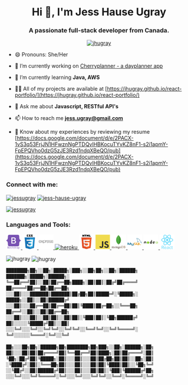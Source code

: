 <h1 align="center">Hi 👋, I'm Jess Hause Ugray</h1>
<h3 align="center">A passionate full-stack developer from Canada.</h3>

<p align="center"> <a href="https://github.com/ryo-ma/github-profile-trophy"><img src="https://github-profile-trophy.vercel.app/?username=jhugray" alt="jhugray" /></a> </p>

- 😄 Pronouns: She/Her

- 🔭 I’m currently working on [Cherryplanner - a dayplanner app](https://github.com/jhugray/cherryplanner)

- 🌱 I’m currently learning **Java, AWS**

- 👨‍💻 All of my projects are available at [https://jhugray.github.io/react-portfolio/](https://jhugray.github.io/react-portfolio/)

- 💬 Ask me about **Javascript, RESTful API's**

- 📫 How to reach me **jess.ugray@gmail.com**

- 📄 Know about my experiences by reviewing my resume [https://docs.google.com/document/d/e/2PACX-1vS3q53FrjJN1HFwznNgPTDQvlHBKocuTYvKZ8nF1-s2i1apmY-FpEPQVho0dzG5zJE3Rzd1ndqXBeQO/pub](https://docs.google.com/document/d/e/2PACX-1vS3q53FrjJN1HFwznNgPTDQvlHBKocuTYvKZ8nF1-s2i1apmY-FpEPQVho0dzG5zJE3Rzd1ndqXBeQO/pub)

<h3 align="left">Connect with me:</h3>
<p align="left">
<a href="https://twitter.com/jessugray" target="blank"><img align="center" src="https://raw.githubusercontent.com/rahuldkjain/github-profile-readme-generator/master/src/images/icons/Social/twitter.svg" alt="jessugray" height="30" width="40" /></a>
<a href="https://linkedin.com/in/jess-hause-ugray" target="blank"><img align="center" src="https://raw.githubusercontent.com/rahuldkjain/github-profile-readme-generator/master/src/images/icons/Social/linked-in-alt.svg" alt="jess-hause-ugray" height="30" width="40" /></a>
</p>

<p align="left"> <a href="https://twitter.com/jessugray" target="blank"><img src="https://img.shields.io/twitter/follow/jessugray?logo=twitter&style=for-the-badge" alt="jessugray" /></a> </p>

<h3 align="left">Languages and Tools:</h3>
<p align="left"> <a href="https://getbootstrap.com" target="_blank" rel="noreferrer"> <img src="https://raw.githubusercontent.com/devicons/devicon/master/icons/bootstrap/bootstrap-plain-wordmark.svg" alt="bootstrap" width="40" height="40"/> </a> <a href="https://www.w3schools.com/css/" target="_blank" rel="noreferrer"> <img src="https://raw.githubusercontent.com/devicons/devicon/master/icons/css3/css3-original-wordmark.svg" alt="css3" width="40" height="40"/> </a> <a href="https://expressjs.com" target="_blank" rel="noreferrer"> <img src="https://raw.githubusercontent.com/devicons/devicon/master/icons/express/express-original-wordmark.svg" alt="express" width="40" height="40"/> </a> <a href="https://heroku.com" target="_blank" rel="noreferrer"> <img src="https://www.vectorlogo.zone/logos/heroku/heroku-icon.svg" alt="heroku" width="40" height="40"/> </a> <a href="https://www.w3.org/html/" target="_blank" rel="noreferrer"> <img src="https://raw.githubusercontent.com/devicons/devicon/master/icons/html5/html5-original-wordmark.svg" alt="html5" width="40" height="40"/> </a> <a href="https://developer.mozilla.org/en-US/docs/Web/JavaScript" target="_blank" rel="noreferrer"> <img src="https://raw.githubusercontent.com/devicons/devicon/master/icons/javascript/javascript-original.svg" alt="javascript" width="40" height="40"/> </a> <a href="https://www.mongodb.com/" target="_blank" rel="noreferrer"> <img src="https://raw.githubusercontent.com/devicons/devicon/master/icons/mongodb/mongodb-original-wordmark.svg" alt="mongodb" width="40" height="40"/> </a> <a href="https://www.mysql.com/" target="_blank" rel="noreferrer"> <img src="https://raw.githubusercontent.com/devicons/devicon/master/icons/mysql/mysql-original-wordmark.svg" alt="mysql" width="40" height="40"/> </a> <a href="https://nodejs.org" target="_blank" rel="noreferrer"> <img src="https://raw.githubusercontent.com/devicons/devicon/master/icons/nodejs/nodejs-original-wordmark.svg" alt="nodejs" width="40" height="40"/> </a> <a href="https://reactjs.org/" target="_blank" rel="noreferrer"> <img src="https://raw.githubusercontent.com/devicons/devicon/master/icons/react/react-original-wordmark.svg" alt="react" width="40" height="40"/> </a> </p>

<p><img align="left" src="https://github-readme-stats.vercel.app/api/top-langs?username=jhugray&show_icons=true&locale=en&layout=compact" alt="jhugray" /></p>

<p>&nbsp;<img align="center" src="https://github-readme-stats.vercel.app/api?username=jhugray&show_icons=true&locale=en" alt="jhugray" /></p>

``` 
████████╗██╗░░██╗░█████╗░███╗░░██╗██╗░░██╗░██████╗  ███████╗░█████╗░██████╗░
╚══██╔══╝██║░░██║██╔══██╗████╗░██║██║░██╔╝██╔════╝  ██╔════╝██╔══██╗██╔══██╗
░░░██║░░░███████║███████║██╔██╗██║█████═╝░╚█████╗░  █████╗░░██║░░██║██████╔╝
░░░██║░░░██╔══██║██╔══██║██║╚████║██╔═██╗░░╚═══██╗  ██╔══╝░░██║░░██║██╔══██╗
░░░██║░░░██║░░██║██║░░██║██║░╚███║██║░╚██╗██████╔╝  ██║░░░░░╚█████╔╝██║░░██║
░░░╚═╝░░░╚═╝░░╚═╝╚═╝░░╚═╝╚═╝░░╚══╝╚═╝░░╚═╝╚═════╝░  ╚═╝░░░░░░╚════╝░╚═╝░░╚═╝

██╗░░░██╗██╗░██████╗██╗████████╗██╗███╗░░██╗░██████╗░██╗
██║░░░██║██║██╔════╝██║╚══██╔══╝██║████╗░██║██╔════╝░██║
╚██╗░██╔╝██║╚█████╗░██║░░░██║░░░██║██╔██╗██║██║░░██╗░██║
░╚████╔╝░██║░╚═══██╗██║░░░██║░░░██║██║╚████║██║░░╚██╗╚═╝
░░╚██╔╝░░██║██████╔╝██║░░░██║░░░██║██║░╚███║╚██████╔╝██╗
░░░╚═╝░░░╚═╝╚═════╝░╚═╝░░░╚═╝░░░╚═╝╚═╝░░╚══╝░╚═════╝░╚═╝
  ``` 
